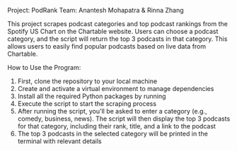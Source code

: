 Project: PodRank
Team: Anantesh Mohapatra & Rinna Zhang

This project scrapes podcast categories and top podcast rankings from the Spotify US Chart on the Chartable website. Users can choose a podcast category, and the script will return the top 3 podcasts in that category. This allows users to easily find popular podcasts based on live data from Chartable.

How to Use the Program:
1. First, clone the repository to your local machine
2. Create and activate a virtual environment to manage dependencies
3. Install all the required Python packages by running
4. Execute the script to start the scraping process
5. After running the script, you'll be asked to enter a category (e.g., comedy, business, news). The script will then display the top 3 podcasts for that category, including their rank, title, and a link to the podcast
6. The top 3 podcasts in the selected category will be printed in the terminal with relevant details
